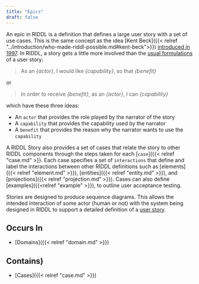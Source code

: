 ```yaml
---
title: "Epics"
draft: false
---
```


An epic in RIDDL is a definition that defines a large user story with a set 
of use cases.  This is the same 
concept as the idea 
[Kent Beck]({{< relref "../introduction/who-made-riddl-possible.md#kent-beck">}}) 
[introduced in 1997](https://en.wikipedia.org/wiki/User_story#History). In 
RIDDL, a story gets a little more involved than the 
[usual formulations](https://en.wikipedia.org/wiki/User_story#Common_templates) 
of a user story:
> As an _{actor}_, I would like _{capability}_, so that _{benefit}_

or
 
> In order to receive _{benefit}_, as an _{actor}_, I can _{capability}_

which have these three ideas:
* An `actor` that provides the role played by the narrator of the story
* A `capability` that provides the capability used by the narrator
* A `benefit` that provides the reason why the narrator wants to 
  use the `capability`

A RIDDL Story also provides a set of cases that relate the story to 
other RIDDL components through the steps taken for each [`case`]({{< relref 
"case.md" >}}. Each case specifies a set of `interactions` that define and label
the interactions between other RIDDL definitions such as 
[elements]({{< relref "element.md" >}}), 
[entities]({{< relref "entity.md" >}}), and 
[projections]({{< relref "projection.md" >}}). Cases can also define  
[examples]({{<relref "example" >}}), to outline user acceptance testing.

Stories are designed to produce sequence diagrams. This allows the intended 
interaction of some actor (human or not) with the system being 
designed in RIDDL to support a detailed definition of a
[user story](https://en.wikipedia.org/wiki/User_story).

## Occurs In
* [Domains]({{< relref "domain.md" >}})

## Contains)
* [Cases]({{< relref "case.md" >}})
